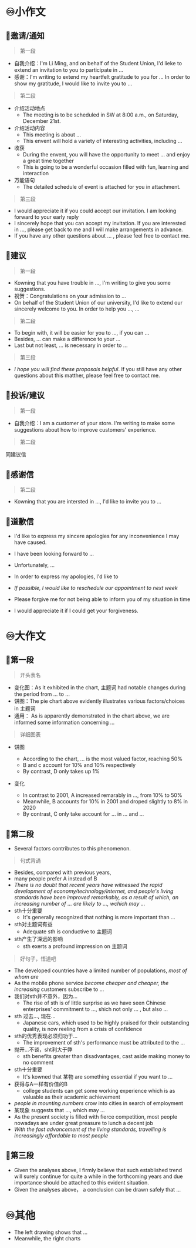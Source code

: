 # ♾️小作文
## 💫邀请/通知
> 第一段
- 自我介绍：I'm Li Ming, and on behalf of the Student Union, I'd lieke to extend an invitation to you to participate in ...
- 感谢：I'm writing to extend my heartfelt gratitude to you for ... In order to show my gratitude, I would like to invite you to ...

> 第二段
- 介绍活动地点
	- The meeting is to be scheduled in SW at 8:00 a.m., on Saturday, December 21st.
- 介绍活动内容
	- This meeting is about ... 
	- This envent will hold a variety of interesting activities, including ...
- 收获
	- During the envent, you will have the opportunity to meet ... and enjoy a great time together
	- This is going to be a wonderful occasion filled with fun, learning and interaction
- 万能语句
	- The detailed schedule of event is attached for you in attachment.

> 第三段
- I would appreciate it if you could accept our invitation. I am looking forward to your early reply
- I sincerely hope that you can accept my invitation. If you are interested in ..., please get back to me and I will make arrangements in advance.
- If you have any other questions about ... , please feel free to contact me.

## 💫建议
> 第一段
- Kowning that you have trouble in ..., I'm writing to give you some suggestions.
- 祝贺：Congratulations on your admission to ...
- On behalf of the Student Union of our university, I'd like to extend our sincerely welcome to you. In order to help you ..., ...

> 第二段
- To begin with, it will be easier for you to ..., if you can ...
- Besides, ... can make a difference to your ...
- Last but not least, ... is necessary in order to ...

> 第三段
- *I hope you will find these proposals helpful*. If you still have any other questions about this matther, please feel free to contact me.

## 💫投诉/建议
> 第一段
- 自我介绍：I am a customer of your store. I'm writing to make some suggestions about how to improve customers' experience.

> 第二段

同建议信


## 💫感谢信
> 第二段
- Kowning that you are intersted in ..., I'd like to invite you to ...

## 💫道歉信
- I'd like to express my sincere apologies for any inconvenience I may have caused.

- I have been looking forward to ...
- Unfortunately, ... 
- In order to express my apologies, I'd like to 
- *If possible, I would like to reschedule our appointment to next week*

- Please forgive me for not being able to inform you of my situation in time
- I would appreciate it if I could get your forgiveness.

# ♾️大作文
## 💫第一段
> 开头表名
- 变化图：As it exhibited in the chart, 主题词 had notable changes during the period from ... to ...
- 饼图：The pie chart above evidently illustrates various factors/choices in 主题词
- 通用： As is apparently demonstrated in the chart above, we are informed some information concerning ...

> 详细图表
- 饼图
	- According to the chart, ... is the most valued factor, reaching 50%
	- B and c account for 10% and 10% respectively
	- By contrast, D only takes up 1%

- 变化
	- In contrast to 2001, A increased remarably in ..., from 10% to 50%
	- Meanwhile, B accounts for 10% in 2001 and droped slightly to 8% in 2020
	- By contrast, C only take account for ... in ... and ...


## 💫第二段
- Several factors contributes to this phenomenon.

> 句式背诵
- Besides, compared with previous years,
- many people prefer A instead of B
- *There is no doubt that recent years have witnessed the rapid development of economy/technology/internet, and people's living standards have been improved remarkably, as a result of which, an increasing number of ... are likely to  ..., wchich may ...*
- sth十分重要
	- It's generally recognized that nothing is more important than ...
- sth对主题词有益
	- Adequate sth is conductive to 主题词
- sth产生了深远的影响
	- sth exerts a profound impression on 主题词



> 好句子，悟道吧
- The developed countries have a limited number of populations, *most of whom are*
- As the mobile phone service *become cheaper and cheaper, the increasing* customers subscribe to ...
- 我们对sth并不意外，因为...
	- The rise of sth is of little surprise as we have seen Chinese enterprises' commitment to ..., shich not only ... , but also ...
- sth 过去..., 现在...
	- Japanese cars, which used to be highly praised for their outstanding quality, is now reeling from a crisis of confidence
- sth的优秀表现必须归功于...
	- The improvement of sth's performance must be attributed to the ...
- 抛开...不谈，sht利大于弊
	- sth benefits greater than disadvantages, cast aside making money to no comment
- sth十分重要
	- It's kowned that 某物 are something essential if you want to ...
- 获得与A一样有价值的B
	- college students can get some working experience which is as valuable as their academic achievement
- *people in mounting numbers* crow into cities in search of employment
- 某现象 suggests that ..., which may ...
- As the present society is filled with fierce competition, most people nowadays are under great preasure to lunch a decent job
- *With the fast advancement of the living standards, travelling is increasingly affordable to most people*




## 💫第三段
- Given the analyses above, I firmly believe that such established trend will surely continue for quite a while in the forthcoming years and due importance should be attached to this evident situation.
- Given the analyses above， a conclusion can be drawn safely that ...


# ♾️其他
- The left drawing shows that ...
- Meanwhile, the right charts